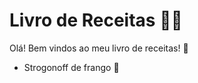# Livro de Receitas :woman_cook:

Olá! Bem vindos ao meu livro de receitas! :wave:

- Strogonoff de frango :chicken:

